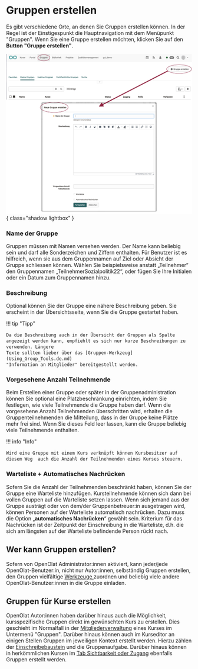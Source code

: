 # Gruppen erstellen

Es gibt verschiedene Orte, an denen Sie Gruppen erstellen können. In der Regel ist der Einstigespunkt die Hauptnavigation mit dem Menüpunkt "Gruppen". Wenn Sie eine Gruppe erstellen möchten, klicken Sie auf den **Button "Gruppe erstellen"**.

![create_groups_v1_de.png](assets/create_groups_v1_de.png){ class="shadow lightbox" }


### Name der Gruppe

Gruppen müssen mit Namen versehen werden. Der Name kann beliebig sein und darf
alle Sonderzeichen und Ziffern enthalten. Für Benutzer ist es hilfreich, wenn
sie aus dem Gruppennamen auf Ziel oder Absicht der Gruppe schliessen können.
Wählen Sie beispielsweise anstatt „Teilnehmer“ den Gruppennamen
„TeilnehmerSozialpolitik22“, oder fügen Sie Ihre Initialen oder ein Datum zum
Gruppennamen hinzu.

### Beschreibung

Optional können Sie der Gruppe eine nähere Beschreibung geben. Sie erscheint
in der Übersichtsseite, wenn Sie die Gruppe gestartet haben.

!!! tip "Tipp"

    Da die Beschreibung auch in der Übersicht der Gruppen als Spalte angezeigt werden kann, empfiehlt es sich nur kurze Beschreibungen zu verwenden. Längere
    Texte sollten lieber über das [Gruppen-Werkzeug](Using_Group_Tools.de.md)
    "Information an Mitglieder" bereitgestellt werden.

###  Vorgesehene Anzahl Teilnehmende

Beim Erstellen einer Gruppe oder später in der Gruppenadministration können Sie optional eine Platzbeschränkung einrichten, indem Sie festlegen, wie viele
Teilnehmende die Gruppe haben darf. Wenn die vorgesehene Anzahl Teilnehmenden überschritten wird, erhalten die Gruppenteilnehmenden die Mitteilung, dass in der Gruppe keine Plätze mehr frei sind. Wenn Sie dieses Feld leer lassen, kann die Gruppe beliebig viele Teilnehmende enthalten.

!!! info "Info"

    Wird eine Gruppe mit einem Kurs verknüpft können Kursbesitzer auf diesem Weg  auch die Anzahl der Teilnehmenden eines Kurses steuern.

### Warteliste + Automatisches Nachrücken

Sofern Sie die Anzahl der Teilnehmenden beschränkt haben, können Sie der Gruppe eine Warteliste hinzufügen. Kursteilnehmende können sich dann bei vollen Gruppen auf die Warteliste setzen lassen. Wenn sich jemand aus der Gruppe austrägt
oder von dem/der Gruppenbetreuer:in ausgetragen wird, können Personen auf der Warteliste automatisch nachrücken. Dazu muss die Option „**automatisches Nachrücken**“
gewählt sein. Kriterium für das Nachrücken ist der Zeitpunkt der Einschreibung in die Warteliste, d.h. die sich am längsten auf der Warteliste befindende Person rückt nach.

## Wer kann Gruppen erstellen?

Sofern von OpenOlat Administrator:innen aktiviert, kann jeder/jede OpenOlat-Benutzer:in,
nicht nur Autor:innen, selbständig Gruppen erstellen, den Gruppen vielfältige
[Werkzeuge ](Using_Group_Tools.de.md)zuordnen und beliebig
viele andere OpenOlat-Benutzer:innen in die Gruppe einladen.

## Gruppen für Kurse erstellen

OpenOlat Autor:innen haben darüber hinaus auch die Möglichkeit, kursspezifische
Gruppen direkt im gewünschten Kurs zu erstellen. Dies geschieht
im Normalfall in der [Mitgliederverwaltung](../learningresources/Members_management.de.md) eines Kurses im Untermenü "Gruppen".
Darüber hinaus können auch im Kurseditor an einigen Stellen Gruppen im jeweiligen Kontext erstellt werden. Hierzu zählen der
[Einschreibebaustein](../learningresources/Course_Elements.de.md) und die Gruppenaufgabe. Darüber hinaus können in herkömmlichen Kursen im [Tab Sichtbarkeit oder Zugang](../learningresources/General_Configuration_of_Course_Elements.de.md) ebenfalls Gruppen erstellt werden.